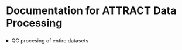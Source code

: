 ###
# Documentation for ATTRACT Data Processing  
###

<details>  
<summary> QC procesing of entire datasets </summary>    
## Estimate Heterozygosity and remove samples with extreme heterozygosity values  
 
```  

./plink --bfile filtered_attract_preQC --keep QC_filtered_attract_preQC.fam --indep-pairwise 200 50 0.25 --out QC_filtered_attract_preQC  
./plink --bfile filtered_attract_preQC --extract QC_filtered_attract_preQC.prune.in --keep QC_filtered_attract_preQC.fam --het --out QC_filtered_attract_preQC  
R-3.5.1 --no-save -q < removeHETERO.r  
```  
  
## Check relatedness  

```   

./plink --bfile filtered_attract_preQC --extract QC_filtered_attract_preQC.prune.in --keep filtered_attract_preQC.valid.sample --rel-cutoff 0.2 --out QC_filtered_attract_preQC   
./plink --bfile filtered_attract_preQC --make-bed --keep QC_filtered_attract_preQC.rel.id --out parse1_QC_filtered_attract_preQC  
```  

## Filter variants for MAF, HWE, GENOTYPE RATE  
```  

./plink --bfile parse1_QC_filtered_attract_preQC --maf 0.01 --hwe 1e-6 --geno 0.05 --allow-no-sex --make-bed --out parse2_QC_filtered_attract_preQC    
```  
  
## Test for missingness  
```  

./plink --bfile parse2_QC_filtered_attract_preQC --test-missing midp --allow-no-sex --out parse2_QC_filtered_attract_preQC  
awk '{if($5<0.00005){print $2}}' parse2_QC_filtered_attract_preQC.missing  > parse2_QC_filtered_attract_preQC.missingsnp    
./plink --bfile parse2_QC_filtered_attract_preQC --make-bed  --out parse3_QC_filtered_attract_preQC --exclude parse2_QC_filtered_attract_preQC.missingsnp    
```  

## Run PCA to identify population stratification  
```  

./plink --bfile parse3_QC_filtered_attract_preQC --indep-pairwise 200 50 0.25 --out parse3_QC_filtered_attract_preQC  
./plink --bfile parse3_QC_filtered_attract_preQC --pca 10 --out parse3_QC_filtered_attract_preQC  
```  


  
</details>  

